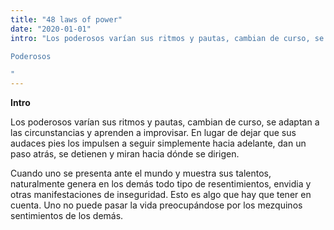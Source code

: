 ```yaml
---
title: "48 laws of power"
date: "2020-01-01"
intro: "Los poderosos varían sus ritmos y pautas, cambian de curso, se adaptan a las circunstancias y aprenden a improvisar.

Poderosos

"
---
```


**Intro**

Los poderosos varían sus ritmos y pautas, cambian de curso, se adaptan a las circunstancias y aprenden a improvisar. En lugar de dejar que sus audaces pies los impulsen a seguir simplemente hacia adelante, dan un paso atrás, se detienen y miran hacia dónde se dirigen.

Cuando uno se presenta ante el mundo y muestra sus talentos, naturalmente genera en los demás todo tipo de resentimientos, envidia y otras manifestaciones de inseguridad. Esto es algo que hay que tener en cuenta. Uno no puede pasar la vida preocupándose por los mezquinos sentimientos de los demás.
